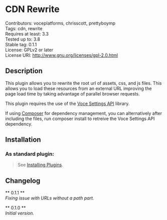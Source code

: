 CDN Rewrite  
===========  
Contributors: voceplatforms, chrisscott, prettyboymp  
Tags: cdn, rewrite  
Requires at least: 3.3  
Tested up to: 3.8  
Stable tag: 0.1.1  
License: GPLv2 or later  
License URI: http://www.gnu.org/licenses/gpl-2.0.html

## Description  
This plugin allows you to rewrite the root url of assets, css, and js files. This allows you to load these resources from an external URL improving the page load time by taking advantage of parallel browser requests.

This plugin requires the use of the [Voce Settings API](https://github.com/voceconnect/voce-settings-api) library.

If using [Composer](http://getcomposer.org) for dependency management, you can alternatively after including the files, run composer install to retreive the Voce Settings API dependency.

## Installation  

### As standard plugin:  
> See [Installing Plugins](http://codex.wordpress.org/Managing_Plugins#Installing_Plugins).

## Changelog  

** 0.1.1 **  
*Fixing issue with URLs without a path part.*

** 0.1.0 **  
*Initial version.*